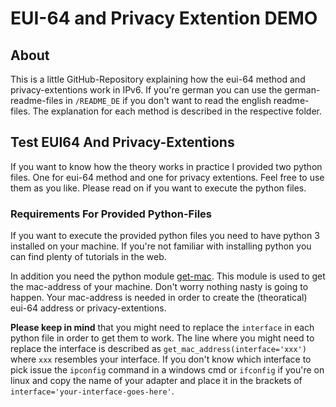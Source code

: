 # EUI-64 and Privacy Extention DEMO

## About

This is a little GitHub-Repository explaining how the eui-64 method and privacy-extentions work in IPv6. If you're german you can use the german-readme-files in `/README_DE` if you don't want to read the english readme-files. The explanation for each method is described in the respective folder.

## Test EUI64 And Privacy-Extentions

If you want to know how the theory works in practice I provided two python files. One for eui-64 method and one for privacy extentions. Feel free to use them as you like. Please read on if you want to execute the python files.

### Requirements For Provided Python-Files

If you want to execute the provided python files you need to have python 3 installed on your machine. If you're not familiar with installing python you can find plenty of tutorials in the web.

In addition you need the python module [get-mac](https://pypi.org/project/get-mac/). This module is used to get the mac-address of your machine. Don't worry nothing nasty is going to happen. Your mac-address is needed in order to create the (theoratical) eui-64 address or privacy-extentions.

**Please keep in mind** that you might need to replace the `interface` in each python file in order to get them to work. The line where you might need to replace the interface is described as `get_mac_address(interface='xxx')` where `xxx` resembles your interface. If you don't know which interface to pick issue the `ipconfig` command in a windows cmd or `ifconfig` if you're on linux and copy the name of your adapter and place it in the brackets of `interface='your-interface-goes-here'`.